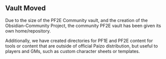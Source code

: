 ## Vault Moved

Due to the size of the PF2E Community vault,
and the creation of the Obsidian-Community Project, the community PF2E vault has been given its own home/repository.

Additionally,
we have created directories for PF1E and PF2E content for tools or content that are outside of official Paizo distribution, but useful to players and GMs, such as custom character sheets or templates.
